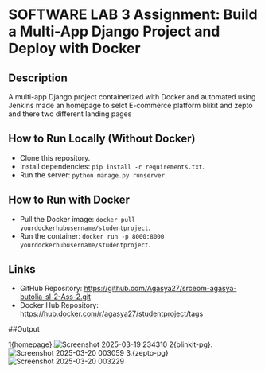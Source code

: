 # SOFTWARE LAB 3 Assignment: Build a Multi-App Django Project and Deploy with Docker

## Description
A multi-app Django project containerized with Docker and automated using Jenkins 
made an homepage to selct E-commerce platform blikit and zepto and there two different landing pages

## How to Run Locally (Without Docker)
- Clone this repository.
- Install dependencies: `pip install -r requirements.txt`.
- Run the server: `python manage.py runserver`.

## How to Run with Docker
- Pull the Docker image: `docker pull yourdockerhubusername/studentproject`.
- Run the container: `docker run -p 8000:8000 yourdockerhubusername/studentproject`.

## Links
- GitHub Repository: https://github.com/Agasya27/srceom-agasya-butolia-sl-2-Ass-2.git
- Docker Hub Repository: https://hub.docker.com/r/agasya27/studentproject/tags

##Output

1{homepage}.![Screenshot 2025-03-19 234310](https://github.com/user-attachments/assets/f4a56faa-6d73-4525-b9d6-54382266cd33)
2{blinkit-pg}.![Screenshot 2025-03-20 003059](https://github.com/user-attachments/assets/393a9d95-2f7a-43fe-8896-6326d8b2f1b6)
3.{zepto-pg} ![Screenshot 2025-03-20 003229](https://github.com/user-attachments/assets/b8891b68-4329-4df6-a8e9-5aebdea34733)


